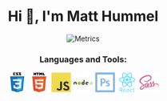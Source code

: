 <h1 align="center">Hi 👋, I'm Matt Hummel</h1>

<div align="center">

![Metrics](https://metrics.lecoq.io/mattrhummel?template=classic&base.hireable=true&base.header=0&base.repositories=0&base.metadata=0&introduction=1&languages=1&repositories=1&base=header%2C%20activity%2C%20community%2C%20repositories%2C%20metadata&base.indepth=false&base.hireable=true&base.skip=false&repositories.batch=100&repositories.forks=false&repositories.affiliations=owner&languages=false&languages.limit=8&languages.threshold=0%25&languages.other=true&languages.colors=github&languages.sections=most-used&languages.indepth=false&languages.analysis.timeout=15&languages.analysis.timeout.repositories=7.5&languages.categories=markup%2C%20programming&languages.recent.categories=markup%2C%20programming&languages.recent.load=300&languages.recent.days=14&repositories=false&repositories.pinned=0&repositories.starred=0&repositories.random=0&repositories.order=featured%2C%20pinned%2C%20starred%2C%20random&introduction=false&introduction.title=false&config.timezone=America%2FNew_York)

 </div>

<h3 align="center">Languages and Tools:</h3>
<p align="center">
 <img src="https://raw.githubusercontent.com/devicons/devicon/master/icons/css3/css3-original-wordmark.svg" alt="css3" width="40" height="40"/>
 <img src="https://raw.githubusercontent.com/devicons/devicon/master/icons/html5/html5-original-wordmark.svg" alt="html5" width="40" height="40"/>  
<img src="https://raw.githubusercontent.com/devicons/devicon/master/icons/javascript/javascript-original.svg" alt="javascript" width="40" height="40"/> 
<img src="https://raw.githubusercontent.com/devicons/devicon/master/icons/nodejs/nodejs-original-wordmark.svg" alt="nodejs" width="40" height="40"/> 
 <img src="https://raw.githubusercontent.com/devicons/devicon/master/icons/photoshop/photoshop-line.svg" alt="photoshop" width="40" height="40"/>
<img src="https://raw.githubusercontent.com/devicons/devicon/master/icons/react/react-original-wordmark.svg" alt="react" width="40" height="40"/>
<img src="https://raw.githubusercontent.com/devicons/devicon/master/icons/sass/sass-original.svg" alt="sass" width="40" height="40"/>
</p>



